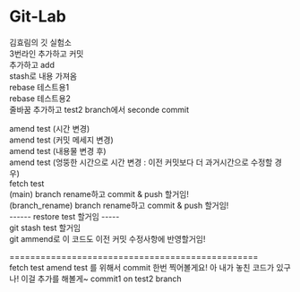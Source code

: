 # Git-Lab
김효림의 깃 실험소 </br>
3번라인 추가하고 커밋 </br>
추가하고 add    </br>
stash로 내용 가져옴   </br>
rebase 테스트용1 </br>
rebase 테스트용2 </br>
줄바꿈 추가하고 test2 branch에서 seconde commit </br>

amend test (시간 변경) </br>
amend test (커밋 메세지 변경) </br>
amend test (내용물 변경 후) </br>
amend test (엉뚱한 시간으로 시간 변경 : 이전 커밋보다 더 과거시간으로 수정할 경우) </br>
fetch test  </br>
(main) branch rename하고 commit & push 할거임! </br>
(branch_rename) branch rename하고 commit & push 할거임! </br>
------ restore test 할거임 ----- </br>
git stash test 할거임 </br>
git ammend로 이 코드도 이전 커밋 수정사항에 반영할거임! </br>


================================================ </br>
fetch test
amend test 를 위해서 commit 한번 찍어볼게요!
아 내가 놓친 코드가 있구나! 이걸 추가를 해볼게~
commit1 on test2 branch